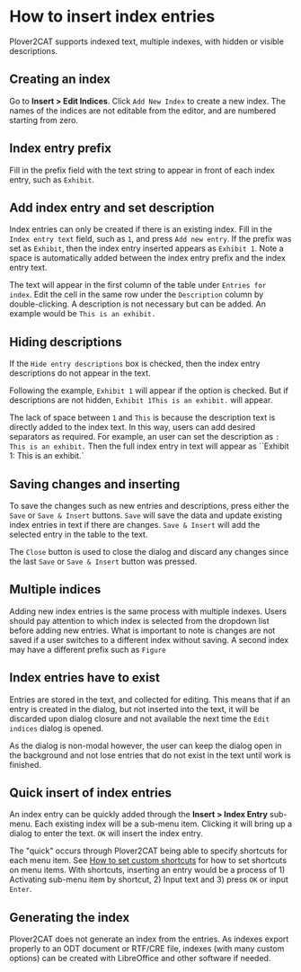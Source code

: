 # How to insert index entries

Plover2CAT supports indexed text, multiple indexes, with hidden or visible descriptions.

## Creating an index

Go to **Insert > Edit Indices**.  Click `Add New Index` to create a new index. The names of the indices are not editable from the editor, and are numbered starting from zero. 

## Index entry prefix

Fill in the prefix field with the text string to appear in front of each index entry, such as `Exhibit`. 

## Add index entry and set description

Index entries can only be created if there is an existing index. Fill in the `Index entry text` field, such as `1`, and press `Add new entry`. If the prefix was set as `Exhibit`, then the index entry inserted appears as `Exhibit 1`. Note a space is automatically added between the index entry prefix and the index entry text.

The text will appear in the first column of the table under `Entries for index`. Edit the cell in the same row under the `Description` column by double-clicking. A description is not necessary but can be added. An example would be `This is an exhibit.`

## Hiding descriptions

If the `Hide entry descriptions` box is checked, then the index entry descriptions do not appear in the text. 

Following the example, `Exhibit 1` will appear if the option is checked. But if descriptions are not hidden, `Exhibit 1This is an exhibit.` will appear. 

The lack of space between `1` and `This` is because the description text is directly added to the index text. In this way, users can add desired separators as required. For example, an user can set the description as `: This is an exhibit.` Then the full index entry in text will appear as ``Exhibit 1: This is an exhibit.`

## Saving changes and inserting

To save the changes such as new entries and descriptions, press either the `Save` or `Save & Insert` buttons. `Save` will save the data and update existing index entries in text if there are changes. `Save & Insert` will add the selected entry in the table to the text.

The `Close` button is used to close the dialog and discard any changes since the last `Save` or `Save & Insert` button was pressed.

## Multiple indices

Adding new index entries is the same process with multiple indexes. Users should pay attention to which index is selected from the dropdown list before adding new entries. What is important to note is changes are not saved if a user switches to a different index without saving. A second index may have a different prefix such as `Figure`

## Index entries have to exist

Entries are stored in the text, and collected for editing. This means that if an entry is created in the dialog, but not inserted into the text, it will be discarded upon dialog closure and not available the next time the `Edit indices` dialog is opened.

As the dialog is non-modal however, the user can keep the dialog open in the background and not lose entries that do not exist in the text until work is finished.

## Quick insert of index entries

An index entry can be quickly added through the **Insert > Index Entry** sub-menu. Each existing index will be a sub-menu item. Clicking it will bring up a dialog to enter the text. `OK` will insert the index entry.

The "quick" occurs through Plover2CAT being able to specify shortcuts for each menu item. See [How to set custom shortcuts](setcustomshortcuts.md) for how to set shortcuts on menu items. With shortcuts, inserting an entry would be a process of 1) Activating sub-menu item by shortcut, 2) Input text and 3) press `OK` or input `Enter`.

## Generating the index

Plover2CAT does not generate an index from the entries. As indexes export properly to an ODT document or RTF/CRE file, indexes (with many custom options) can be created with LibreOffice and other software if needed.

